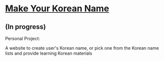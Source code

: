 # <a href="https://positive235.github.io/make-kr-name/index.html" target="_blank">Make Your Korean Name</a>

## (In progress)

Personal Project:

A website to create user's Korean name, or pick one from the Korean name lists and provide learning Korean materials
